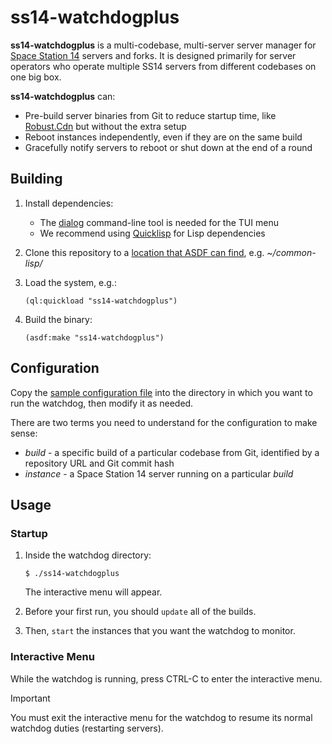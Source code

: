 # ss14-watchdogplus

**ss14-watchdogplus** is a multi-codebase, multi-server server manager for [Space Station 14](https://spacestation14.com/) servers and forks.
It is designed primarily for server operators who operate multiple SS14 servers from different codebases on one big box.

**ss14-watchdogplus** can:

- Pre-build server binaries from Git to reduce startup time, like [Robust.Cdn](https://github.com/space-wizards/Robust.Cdn) but without the extra setup
- Reboot instances independently, even if they are on the same build
- Gracefully notify servers to reboot or shut down at the end of a round

## Building

1. Install dependencies:
    - The [dialog](https://invisible-island.net/dialog/) command-line tool is needed for the TUI menu
    - We recommend using [Quicklisp](https://www.quicklisp.org/beta/) for Lisp dependencies

2. Clone this repository to a [location that ASDF can find](https://asdf.common-lisp.dev/asdf.html#Controlling-where-ASDF-searches-for-systems), e.g. *~/common-lisp/*

3. Load the system, e.g.:

    ````
    (ql:quickload "ss14-watchdogplus")
    ````

4. Build the binary:

    ````
    (asdf:make "ss14-watchdogplus")
    ````

## Configuration
Copy the [sample configuration file](config.lisp) into the directory in which you want to run the watchdog, then modify it as needed.

There are two terms you need to understand for the configuration to make sense:

- *build* - a specific build of a particular codebase from Git, identified by a repository URL and Git commit hash
- *instance* - a Space Station 14 server running on a particular *build*

## Usage

### Startup
1. Inside the watchdog directory:

    ````
    $ ./ss14-watchdogplus
    ````

    The interactive menu will appear.

2. Before your first run, you should `update` all of the builds.

3. Then, `start` the instances that you want the watchdog to monitor.

### Interactive Menu
While the watchdog is running, press CTRL-C to enter the interactive menu.

> [!IMPORTANT]
> You must exit the interactive menu for the watchdog to resume its normal watchdog duties (restarting servers).
